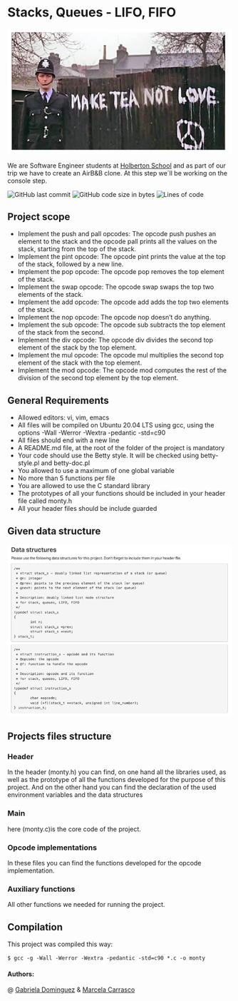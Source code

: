 # Stacks, Queues - LIFO, FIFO

![image](https://github.com/Gaby-Do/monty/blob/master/images/portada.png)

We are Software Engineer students at  [Holberton School](https://www.holbertonschool.com/) and as part of our trip we have to create an AirB&B clone. At this step we´ll be working on the console step.


![GitHub last commit](https://img.shields.io/github/last-commit/Gaby-Do/monty)
![GitHub code size in bytes](https://img.shields.io/github/languages/code-size/Gaby-Do/monty)
![Lines of code](https://img.shields.io/tokei/lines/github/Gaby-Do/monty)


## Project scope
- Implement the push and pall opcodes: The opcode push pushes an element to the stack and the opcode pall prints all the values on the stack, starting from the top of the stack.
- Implement the pint opcode: The opcode pint prints the value at the top of the stack, followed by a new line.
- Implement the pop opcode: The opcode pop removes the top element of the stack.
- Implement the swap opcode: The opcode swap swaps the top two elements of the stack.
- Implement the add opcode: The opcode add adds the top two elements of the stack.
- Implement the nop opcode: The opcode nop doesn’t do anything.
- Implement the sub opcode: The opcode sub subtracts the top element of the stack from the second.
- Implement the div opcode: The opcode div divides the second top element of the stack by the top element.
- Implement the mul opcode: The opcode mul multiplies the second top element of the stack with the top element.
- Implement the mod opcode: The opcode mod computes the rest of the division of the second top element by the top element. 

## General Requirements
- Allowed editors: vi, vim, emacs
- All files will be compiled on Ubuntu 20.04 LTS using gcc, using the options -Wall -Werror -Wextra -pedantic -std=c90
- All  files should end with a new line
- A README.md file, at the root of the folder of the project is mandatory
- Your code should use the Betty style. It will be checked using betty-style.pl and betty-doc.pl
- You allowed to use a maximum of one global variable
- No more than 5 functions per file
- You are allowed to use the C standard library
- The prototypes of all your functions should be included in your header file called monty.h
- All your header files should be include guarded

## Given data structure
![image](https://github.com/Gaby-Do/monty/blob/master/images/estructura.png)

## Projects files structure

### Header 
In the header (monty.h) you can find, on one hand all the libraries used, as well as the prototype of all the functions developed for the purpose of this project. And on the other hand you can find the declaration of the used environment variables and the data structures 

### Main
here (monty.c)is the core code of the project.

### Opcode implementations 
In these files you can find the functions developed for the opcode implementation.

### Auxiliary functions
All other functions we needed for running the project.

## Compilation
This project  was compiled this way:

```
$ gcc -g -Wall -Werror -Wextra -pedantic -std=c90 *.c -o monty
```
#### Authors: 
@ [Gabriela Dominguez](https://github.com/Gaby-Do) &  [Marcela Carrasco](https://github.com/mcarrascopiaggio)





